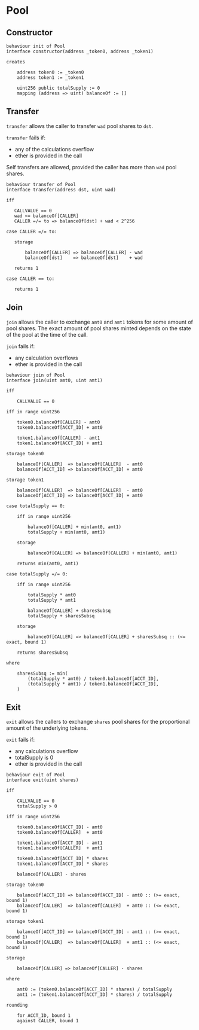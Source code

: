 # Pool

## Constructor

```act
behaviour init of Pool
interface constructor(address _token0, address _token1)

creates

    address token0 := _token0
    address token1 := _token1

    uint256 public totalSupply := 0
    mapping (address => uint) balanceOf := []
```

## Transfer

`transfer` allows the caller to transfer `wad` pool shares to `dst`.

`transfer` fails if:

  - any of the calculations overflow
  - ether is provided in the call

Self transfers are allowed, provided the caller has more than `wad` pool shares.

```act
behaviour transfer of Pool
interface transfer(address dst, uint wad)

iff

   CALLVALUE == 0
   wad <= balanceOf[CALLER]
   CALLER =/= to => balanceOf[dst] + wad < 2^256

case CALLER =/= to:

   storage

       balanceOf[CALLER] => balanceOf[CALLER] - wad
       balanceOf[dst]    => balanceOf[dst]    + wad

   returns 1

case CALLER == to:

   returns 1
```

## Join

`join` allows the caller to exchange `amt0` and `amt1` tokens for some amount of pool shares. The
exact amount of pool shares minted depends on the state of the pool at the time of the call.

`join` fails if:

- any calculation overflows
- ether is provided in the call

```act
behaviour join of Pool
interface join(uint amt0, uint amt1)

iff

    CALLVALUE == 0

iff in range uint256

    token0.balanceOf[CALLER] - amt0
    token0.balanceOf[ACCT_ID] + amt0

    token1.balanceOf[CALLER] - amt1
    token1.balanceOf[ACCT_ID] + amt1

storage token0

    balanceOf[CALLER]  => balanceOf[CALLER]  - amt0
    balanceOf[ACCT_ID] => balanceOf[ACCT_ID] + amt0

storage token1

    balanceOf[CALLER]  => balanceOf[CALLER]  - amt0
    balanceOf[ACCT_ID] => balanceOf[ACCT_ID] + amt0

case totalSupply == 0:

    iff in range uint256

        balanceOf[CALLER] + min(amt0, amt1)
        totalSupply + min(amt0, amt1)

    storage

        balanceOf[CALLER] => balanceOf[CALLER] + min(amt0, amt1)

    returns min(amt0, amt1)

case totalSupply =/= 0:

    iff in range uint256

        totalSupply * amt0
        totalSupply * amt1

        balanceOf[CALLER] + sharesSubsq
        totalSupply + sharesSubsq

    storage

        balanceOf[CALLER] => balanceOf[CALLER] + sharesSubsq :: (<= exact, bound 1)

    returns sharesSubsq

where

    sharesSubsq := min(
        (totalSupply * amt0) / token0.balanceOf[ACCT_ID],
        (totalSupply * amt1) / token1.balanceOf[ACCT_ID],
    )
```

## Exit

`exit` allows the callers to exchange `shares` pool shares for the proportional amount of the
underlying tokens.

`exit` fails if:

- any calculations overflow
- totalSupply is 0
- ether is provided in the call

```act
behaviour exit of Pool
interface exit(uint shares)

iff

    CALLVALUE == 0
    totalSupply > 0

iff in range uint256

    token0.balanceOf[ACCT_ID] - amt0
    token0.balanceOf[CALLER]  + amt0

    token1.balanceOf[ACCT_ID] - amt1
    token1.balanceOf[CALLER]  + amt1

    token0.balanceOf[ACCT_ID] * shares
    token1.balanceOf[ACCT_ID] * shares

    balanceOf[CALLER] - shares

storage token0

    balanceOf[ACCT_ID] => balanceOf[ACCT_ID] - amt0 :: (>= exact, bound 1)
    balanceOf[CALLER]  => balanceOf[CALLER]  + amt0 :: (<= exact, bound 1)

storage token1

    balanceOf[ACCT_ID] => balanceOf[ACCT_ID] - amt1 :: (>= exact, bound 1)
    balanceOf[CALLER]  => balanceOf[CALLER]  + amt1 :: (<= exact, bound 1)

storage

    balanceOf[CALLER] => balanceOf[CALLER] - shares

where

    amt0 := (token0.balanceOf[ACCT_ID] * shares) / totalSupply
    amt1 := (token1.balanceOf[ACCT_ID] * shares) / totalSupply

rounding

    for ACCT_ID, bound 1
    against CALLER, bound 1
```
